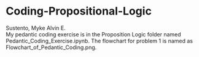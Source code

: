 # Coding-Propositional-Logic
Sustento, Myke Alvin E.
<br>My pedantic coding exercise is in the Proposition Logic folder named Pedantic_Coding_Exercise.ipynb. The flowchart for problem 1 is named as Flowchart_of_Pedantic_Coding.png.
